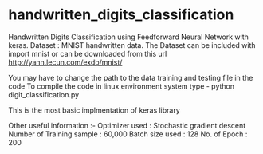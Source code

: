 # handwritten_digits_classification
Handwritten Digits Classification using Feedforward Neural Network with keras.
Dataset : MNIST handwritten data.
The Dataset can be included with import mnist or can be downloaded from this url http://yann.lecun.com/exdb/mnist/

You may have to change the path to the data training and testing file in the code
To compile the code in linux environment system type - python digit_classification.py

This is the most basic implmentation of keras library

Other useful information :-
Optimizer used : Stochastic gradient descent
Number of Training sample : 60,000
Batch size used : 128
No. of Epoch : 200
